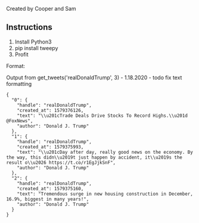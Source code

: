 Created by Cooper and Sam

Instructions
-----
1) Install Python3
2) pip install tweepy
3) Profit




Format:

Output from get_tweets('realDonaldTrump', 3) - 1.18.2020 - todo fix text formatting

```
{
  "0": {
    "handle": "realDonaldTrump",
    "created_at": 1579376126,
    "text": "\\u201cTrade Deals Drive Stocks To Record Highs.\\u201d @FoxNews",
    "author": "Donald J. Trump"
  },
  "1": {
    "handle": "realDonaldTrump",
    "created_at": 1579375993,
    "text": "\\u201cDay after day, really good news on the economy. By the way, this didn\\u2019t just happen by accident, it\\u2019s the result o\\u2026 https://t.co/r1EgJjkSnF",
    "author": "Donald J. Trump"
  },
  "2": {
    "handle": "realDonaldTrump",
    "created_at": 1579375160,
    "text": "Tremendous surge in new housing construction in December, 16.9%, biggest in many years!",
    "author": "Donald J. Trump"
  }
}
```
